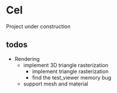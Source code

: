 # Cel
Project under construction

## todos

- Rendering
  - implement 3D triangle rasterization
    - implement triangle rasterization
    - find the test_viewer memory bug
  - support mesh and material
